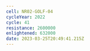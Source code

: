 ```yaml
---
cell: NR02-GOLF-04
cycleYear: 2022
cycle: 41
resistance: 2600000
enlightened: 632000
date: 2023-03-25T20:49:41.215Z
---
```

